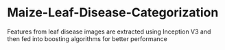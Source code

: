# Maize-Leaf-Disease-Categorization
Features from leaf disease images are extracted using Inception V3 and then fed into boosting algorithms for better performance

